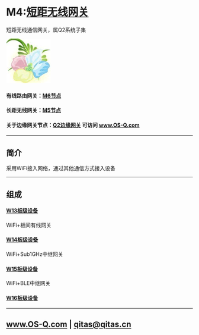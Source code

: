 ﻿# M4:[短距无线网关](https://github.com/OS-Q/M4) 

短距无线通信网关，属Q2系统子集

[![sites](OS-Q/OS-Q.png)](http://www.OS-Q.com)

#### 有线路由网关：[M6节点](https://github.com/OS-Q/M6)

#### 长距无线网关：[M5节点](https://github.com/OS-Q/M5)

#### 关于边缘网关节点：[Q2边缘网关](https://github.com/OS-Q/Q2) 可访问 www.OS-Q.com

---

## 简介

采用WiFi接入网络，通过其他通信方式接入设备

---

## 组成

#### [W13板级设备](https://github.com/OS-Q/W13)

WiFi+板间有线网关

#### [W14板级设备](https://github.com/OS-Q/W14)

WiFi+Sub1GHz中继网关

#### [W15板级设备](https://github.com/OS-Q/W15)

WiFi+BLE中继网关

#### [W16板级设备](https://github.com/OS-Q/W16)



---

##  www.OS-Q.com   |   qitas@qitas.cn

